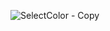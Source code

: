 ![SelectColor - Copy](https://user-images.githubusercontent.com/57728302/73706879-bbb72680-46c7-11ea-9c8c-0b92bbb56258.gif)

